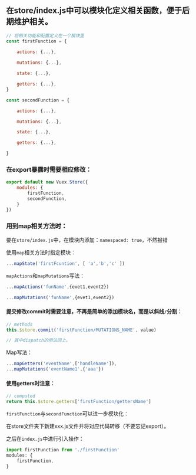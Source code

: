  ## 在store/index.js中可以模块化定义相关函数，便于后期维护相关。

```js
// 将相关功能和配置定义在一个模块里
const firstFunction = {
    
    actions: {...},

    mutations: {...},

    state: {...},

    getters: {...},
}

const secondFunction = {

    actions: {...},

    mutations: {...},

    state: {...},

    getters: {...},

}
```
### 在export暴露时需要相应修改：
```js
export default new Vuex.Store({
    modules: {
        firstFunction,
        secondFunction,
    }
})
```


### 用到map相关方法时：

要在`store/index.js`中，在模块内添加：`namespaced: true`，不然报错

使用`map`相关方法时指定模块：
```js
...mapState('firstFcuntion', [ 'a','b','c' ])
```
`mapActions`和`mapMutations`写法：
```js
...mapActions('funName',{evet1,event2})

...mapMutations('funName',{evet1,event2})
```

#### 提交修改commit时需要注意，不再是简单的添加模块名，而是以斜线`/`分割：

```js
// methods
this.$store.commit('firstFunction/MUTATIONS_NAME', value)

// 其中dispatch的用法同上。
```
Map写法：
```js
...mapGetters('eventName',['handleName']),
...mapMutations('eventName1',{'aaa'})
```
#### 使用getters时注意：
```js
// computed
return this.$store.getters['firstFunction/gettersName']
```
`firstFunction`与`secondFunction`可以进一步模块化：

在store文件夹下新建xxx.js文件并将对应代码转移（不要忘记export）。

之后在`index.js`中进行引入操作：
```js
import firstFunction from './firstFunction'
modules: {
    firstFunction,
}
```
